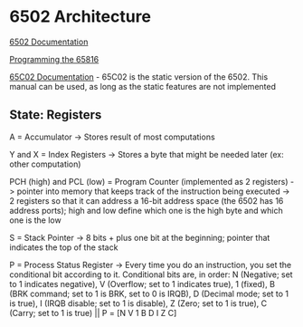 # 6502 Architecture

[6502 Documentation](http://archive.6502.org/books/mcs6500_family_hardware_manual.pdf)

[Programming the 65816](http://archive.6502.org/datasheets/wdc_65816_programming_manual.pdf)

[65C02 Documentation](https://www.westerndesigncenter.com/wdc/documentation/w65c02s.pdf) - 65C02 is the static version of the 6502. This manual can be used, as long as the static features are not implemented

## State: Registers

A = Accumulator -> Stores result of most computations

Y and X = Index Registers -> Stores a byte that might be needed later (ex: other computation)

PCH (high) and PCL (low) = Program Counter (implemented as 2 registers) -> pointer into memory that keeps track of the instruction being executed -> 2 registers so that it can address a 16-bit address space (the 6502 has 16 address ports); high and low define which one is the high byte and which one is the low

S = Stack Pointer -> 8 bits + plus one bit at the beginning; pointer that indicates the top of the stack

P = Process Status Register -> Every time you do an instruction, you set the conditional bit according to it. Conditional bits are, in order: N (Negative; set to 1 indicates negative), V (Overflow; set to 1 indicates true), 1 (fixed), B (BRK command; set to 1 is BRK, set to 0 is IRQB), D (Decimal mode; set to 1 is true), I (IRQB disable; set to 1 is disable), Z (Zero; set to 1 is true), C (Carry; set to 1 is true) || P = [N V 1 B D I Z C]
